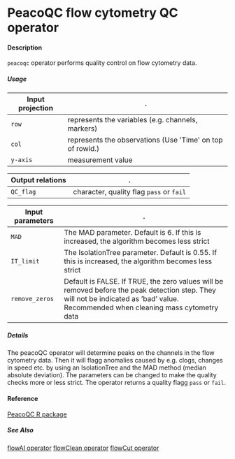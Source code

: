# PeacoQC flow cytometry QC operator

#### Description

`peacoqc` operator performs quality control on flow cytometry data.

##### Usage

Input projection|.
---|---
`row`   | represents the variables (e.g. channels, markers)
`col`   | represents the observations (Use 'Time' on top of rowid.) 
`y-axis`| measurement value


Output relations|.
---|---
`QC_flag`       | character, quality flag `pass` or `fail`

Input parameters|.
---|---
`MAD`         | The MAD parameter. Default is 6. If this is increased, the algorithm becomes less strict
`IT_limit`         | The IsolationTree parameter. Default is 0.55. If this is increased, the algorithm becomes less strict
`remove_zeros`     | Default is FALSE. If TRUE, the zero values will be removed before the peak detection step. They will not be indicated as ’bad’ value. Recommended when cleaning mass cytometry data

##### Details
The peacoQC operator will determine peaks on the channels in the flow cytometry data. 
Then it will flagg anomalies caused by e.g. clogs, changes in speed etc. by using an IsolationTree and the MAD method (median absolute deviation). The parameters can be changed to make the quality checks more or less strict.
The operator returns a quality flagg `pass` or `fail`. 


#### Reference

[PeacoQC R package]((http://www.bioconductor.org/packages/release/bioc/html/PeacoQC.html))

##### See Also

[flowAI operator](https://github.com/tercen/flowai_operator)
[flowClean operator](https://github.com/tercen/flowclean_operator)
[flowCut operator](https://github.com/tercen/flowcut_operator)
